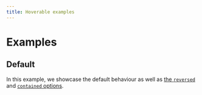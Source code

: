 ```yaml
---
title: Hoverable examples
---
```


# Examples

## Default

In this example, we showcase the default behaviour as well as [the `reversed`](./js-api.md#reversed) and [`contained` options](./js-api.md#contained).

<PreviewPlayground
  :html="() => import('./stories/app.twig')"
  :script="() => import('./stories/app.js?raw')"
  />
